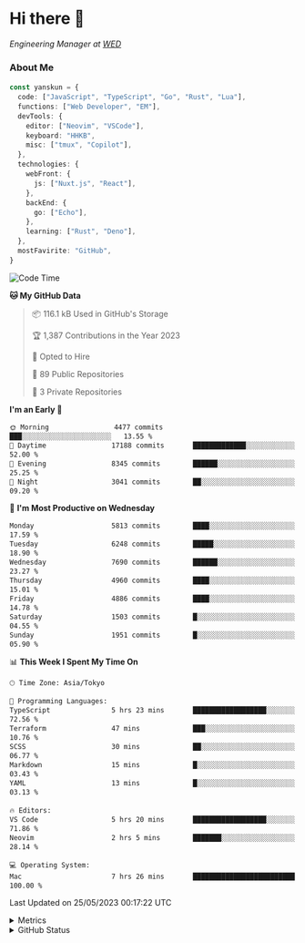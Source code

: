 # Hi there&nbsp;:wave:

<!-- ![Alt text](https://spotify-recently-played-readme.vercel.app/api?user=31kynbuubkiu3r4qh4hjuaglhfay) -->

_Engineering Manager at [WED](https://github.com/wedinc)_

### About Me

```ts
const yanskun = {
  code: ["JavaScript", "TypeScript", "Go", "Rust", "Lua"],
  functions: ["Web Developer", "EM"],
  devTools: {
    editor: ["Neovim", "VSCode"],
    keyboard: "HHKB",
    misc: ["tmux", "Copilot"],
  },
  technologies: {
    webFront: {
      js: ["Nuxt.js", "React"],
    },
    backEnd: {
      go: ["Echo"],
    },
    learning: ["Rust", "Deno"],
  },
  mostFavirite: "GitHub",
}
```

<!--START_SECTION:waka-->
![Code Time](http://img.shields.io/badge/Code%20Time-310%20hrs%2014%20mins-blue)

**🐱 My GitHub Data** 

> 📦 116.1 kB Used in GitHub's Storage 
 > 
> 🏆 1,387 Contributions in the Year 2023
 > 
> 💼 Opted to Hire
 > 
> 📜 89 Public Repositories 
 > 
> 🔑 3 Private Repositories 
 > 
**I'm an Early 🐤** 

```text
🌞 Morning                4477 commits        ███░░░░░░░░░░░░░░░░░░░░░░   13.55 % 
🌆 Daytime                17188 commits       █████████████░░░░░░░░░░░░   52.00 % 
🌃 Evening                8345 commits        ██████░░░░░░░░░░░░░░░░░░░   25.25 % 
🌙 Night                  3041 commits        ██░░░░░░░░░░░░░░░░░░░░░░░   09.20 % 
```
📅 **I'm Most Productive on Wednesday** 

```text
Monday                   5813 commits        ████░░░░░░░░░░░░░░░░░░░░░   17.59 % 
Tuesday                  6248 commits        █████░░░░░░░░░░░░░░░░░░░░   18.90 % 
Wednesday                7690 commits        ██████░░░░░░░░░░░░░░░░░░░   23.27 % 
Thursday                 4960 commits        ████░░░░░░░░░░░░░░░░░░░░░   15.01 % 
Friday                   4886 commits        ████░░░░░░░░░░░░░░░░░░░░░   14.78 % 
Saturday                 1503 commits        █░░░░░░░░░░░░░░░░░░░░░░░░   04.55 % 
Sunday                   1951 commits        █░░░░░░░░░░░░░░░░░░░░░░░░   05.90 % 
```


📊 **This Week I Spent My Time On** 

```text
🕑︎ Time Zone: Asia/Tokyo

💬 Programming Languages: 
TypeScript               5 hrs 23 mins       ██████████████████░░░░░░░   72.56 % 
Terraform                47 mins             ███░░░░░░░░░░░░░░░░░░░░░░   10.76 % 
SCSS                     30 mins             ██░░░░░░░░░░░░░░░░░░░░░░░   06.77 % 
Markdown                 15 mins             █░░░░░░░░░░░░░░░░░░░░░░░░   03.43 % 
YAML                     13 mins             █░░░░░░░░░░░░░░░░░░░░░░░░   03.13 % 

🔥 Editors: 
VS Code                  5 hrs 20 mins       ██████████████████░░░░░░░   71.86 % 
Neovim                   2 hrs 5 mins        ███████░░░░░░░░░░░░░░░░░░   28.14 % 

💻 Operating System: 
Mac                      7 hrs 26 mins       █████████████████████████   100.00 % 
```


 Last Updated on 25/05/2023 00:17:22 UTC
<!--END_SECTION:waka-->

<details>
  <summary>Metrics</summary>
  <img src="https://github.com/yanskun/yanskun/blob/main/github-metrics.svg" alt="Metrics">
</details>

<details>
  <summary>GitHub Status</summary>
  <picture>
    <source media="(prefers-color-scheme: dark)" srcset="https://raw.githubusercontent.com/yanskun/yanskun/master/profile-summary-card-output/nord_dark/0-profile-details.svg">
   <img src="https://raw.githubusercontent.com/yanskun/yanskun/master/profile-summary-card-output/default/0-profile-details.svg">
  </picture>
  <br>
  <picture>
    <source media="(prefers-color-scheme: dark)" srcset="https://raw.githubusercontent.com/yanskun/yanskun/master/profile-summary-card-output/nord_dark/1-repos-per-language.svg">
   <img src="https://raw.githubusercontent.com/yanskun/yanskun/master/profile-summary-card-output/default/1-repos-per-language.svg">
  </picture>
  <picture>
    <source media="(prefers-color-scheme: dark)" srcset="https://raw.githubusercontent.com/yanskun/yanskun/master/profile-summary-card-output/nord_dark/2-most-commit-language.svg">
   <img src="https://raw.githubusercontent.com/yanskun/yanskun/master/profile-summary-card-output/default/2-most-commit-language.svg">
  </picture>
  <br>
  <picture>
    <source media="(prefers-color-scheme: dark)" srcset="https://raw.githubusercontent.com/yanskun/yanskun/master/profile-summary-card-output/nord_dark/3-stats.svg">
   <img src="https://raw.githubusercontent.com/yanskun/yanskun/master/profile-summary-card-output/default/3-stats.svg">
  </picture>
  <picture>
    <source media="(prefers-color-scheme: dark)" srcset="https://raw.githubusercontent.com/yanskun/yanskun/master/profile-summary-card-output/nord_dark/4-productive-time.svg">
   <img src="https://raw.githubusercontent.com/yanskun/yanskun/master/profile-summary-card-output/default/4-productive-time.svg">
  </picture>
</details>
